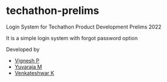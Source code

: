 # techathon-prelims
Login System for Techathon Product Development Prelims 2022

It is a simple login system with forgot password option

Developed by
<ul>
<li><a href="https://github.com/VigneshP-03">Vignesh P</a></li>
<li><a href="https://github.com/VigneshP-03">Yuvaraja M</a></li>
<li><a href="#">Venkateshwar K</a></li>
</ul>
